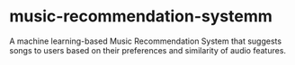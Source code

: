 # music-recommendation-systemm
A machine learning-based Music Recommendation System that suggests songs to users based on their preferences and similarity of audio features.
